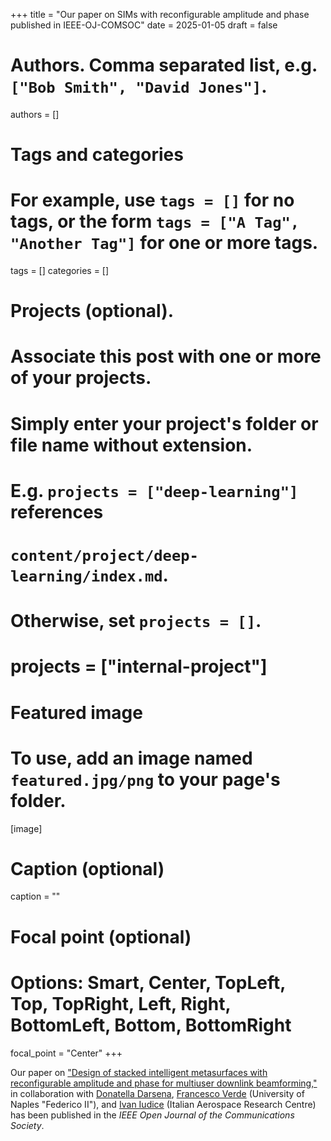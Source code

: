 +++
title = "Our paper on SIMs with reconfigurable amplitude and phase published in IEEE-OJ-COMSOC"
date = 2025-01-05
draft = false

# Authors. Comma separated list, e.g. `["Bob Smith", "David Jones"]`.
authors = []

# Tags and categories
# For example, use `tags = []` for no tags, or the form `tags = ["A Tag", "Another Tag"]` for one or more tags.
tags = []
categories = []

# Projects (optional).
#   Associate this post with one or more of your projects.
#   Simply enter your project's folder or file name without extension.
#   E.g. `projects = ["deep-learning"]` references 
#   `content/project/deep-learning/index.md`.
#   Otherwise, set `projects = []`.
# projects = ["internal-project"]

# Featured image
# To use, add an image named `featured.jpg/png` to your page's folder. 
[image]
  # Caption (optional)
  caption = ""

  # Focal point (optional)
  # Options: Smart, Center, TopLeft, Top, TopRight, Left, Right, BottomLeft, Bottom, BottomRight
  focal_point = "Center"
+++

Our paper on ["Design of stacked intelligent metasurfaces with reconfigurable amplitude and phase for multiuser downlink beamforming,"](/publication/ij-182-IEEE-OJ-COMSOC-2025/)
in collaboration with [Donatella Darsena], [Francesco Verde] (University of Naples "Federico II"), and [Ivan Iudice] (Italian Aerospace Research Centre)
has been published in the *IEEE Open Journal of the Communications Society*. 


[Francesco Verde]: https://www.docenti.unina.it/#!/professor/4652414e434553434f5645524445565244464e4337344831324932333441/riferimenti
[Donatella Darsena]: https://www.docenti.unina.it/#!/professor/444f4e4154454c4c4144415253454e4144525344544c37355435314638333958/curriculum
[Ivan Iudice]: https://scholar.google.it/citations?user=Bcse9yQAAAAJ&hl=it

